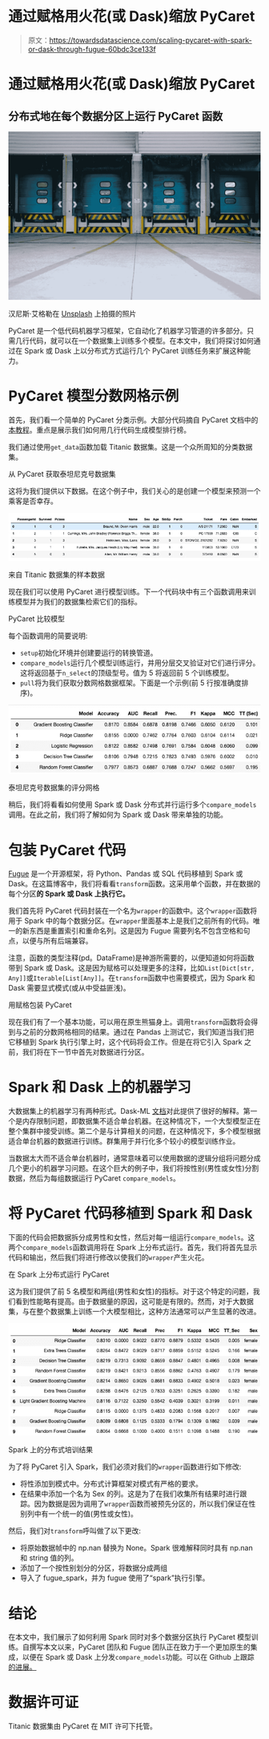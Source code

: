 # 通过赋格用火花(或 Dask)缩放 PyCaret

> 原文：<https://towardsdatascience.com/scaling-pycaret-with-spark-or-dask-through-fugue-60bdc3ce133f>

# 通过赋格用火花(或 Dask)缩放 PyCaret

## 分布式地在每个数据分区上运行 PyCaret 函数

![](img/6a4a43e9500369aae47a0f5c17b3e73c.png)

汉尼斯·艾格勒在 [Unsplash](https://unsplash.com?utm_source=medium&utm_medium=referral) 上拍摄的照片

PyCaret 是一个低代码机器学习框架，它自动化了机器学习管道的许多部分。只需几行代码，就可以在一个数据集上训练多个模型。在本文中，我们将探讨如何通过在 Spark 或 Dask 上以分布式方式运行几个 PyCaret 训练任务来扩展这种能力。

# PyCaret 模型分数网格示例

首先，我们看一个简单的 PyCaret 分类示例。大部分代码摘自 PyCaret 文档中的[本教程](https://www.pycaret.org/tutorials/html/CLF101.html)。重点是展示我们如何用几行代码生成模型排行榜。

我们通过使用`get_data`函数加载 Titanic 数据集。这是一个众所周知的分类数据集。

从 PyCaret 获取泰坦尼克号数据集

这将为我们提供以下数据。在这个例子中，我们关心的是创建一个模型来预测一个乘客是否幸存。

![](img/9e7b534f9561649fe00e522af88307e1.png)

来自 Titanic 数据集的样本数据

现在我们可以使用 PyCaret 进行模型训练。下一个代码块中有三个函数调用来训练模型并为我们的数据集检索它们的指标。

PyCaret 比较模型

每个函数调用的简要说明:

*   `setup`初始化环境并创建要运行的转换管道。
*   `compare_models`运行几个模型训练运行，并用分层交叉验证对它们进行评分。这将返回基于`n_select`的顶级型号。值为 5 将返回前 5 个训练模型。
*   `pull`将为我们获取分数网格数据框架。下面是一个示例(前 5 行按准确度排序)。

![](img/e214342d442cf257c7a0ccd24064f077.png)

泰坦尼克号数据集的评分网格

稍后，我们将看看如何使用 Spark 或 Dask 分布式并行运行多个`compare_models`调用。在此之前，我们将了解如何为 Spark 或 Dask 带来单独的功能。

# 包装 PyCaret 代码

[Fugue](https://github.com/fugue-project/fugue) 是一个开源框架，将 Python、Pandas 或 SQL 代码移植到 Spark 或 Dask。在这篇博客中，我们将看看`transform`函数。这采用单个函数，并在数据的每个分区**的 Spark 或 Dask 上执行它。**

我们首先将 PyCaret 代码封装在一个名为`wrapper`的函数中。这个`wrapper`函数将用于 Spark 中的每个数据分区。在`wrapper`里面基本上是我们之前所有的代码。唯一的新东西是重置索引和重命名列。这是因为 Fugue 需要列名不包含空格和句点，以便与所有后端兼容。

注意，函数的类型注释(pd。DataFrame)是神游所需要的，以便知道如何将函数带到 Spark 或 Dask。这是因为赋格可以处理更多的注释，比如`List[Dict[str, Any]]`或`Iterable[List[Any]]`。在`transform`函数中也需要模式，因为 Spark 和 Dask 需要显式模式(或从中受益匪浅)。

用赋格包装 PyCaret

现在我们有了一个基本功能，可以用在原生熊猫身上。调用`transform`函数将会得到与之前的分数网格相同的结果。通过在 Pandas 上测试它，我们知道当我们把它移植到 Spark 执行引擎上时，这个代码将会工作。但是在将它引入 Spark 之前，我们将在下一节中首先对数据进行分区。

# Spark 和 Dask 上的机器学习

大数据集上的机器学习有两种形式。Dask-ML [文档](https://ml.dask.org/)对此提供了很好的解释。第一个是内存限制问题，即数据集不适合单台机器。在这种情况下，一个大型模型正在整个集群中接受训练。第二个是与计算相关的问题，在这种情况下，多个模型根据适合单台机器的数据进行训练。群集用于并行化多个较小的模型训练作业。

当数据太大而不适合单台机器时，通常意味着可以使用数据的逻辑分组将问题分成几个更小的机器学习问题。在这个巨大的例子中，我们将按性别(男性或女性)分割数据，然后为每组数据运行 PyCaret `compare_models`。

# 将 PyCaret 代码移植到 Spark 和 Dask

下面的代码会把数据拆分成男性和女性，然后对每一组运行`compare_models`。这两个`compare_models`函数调用将在 Spark 上分布式运行。首先，我们将首先显示代码和输出，然后我们将进行修改以使我们的`wrapper`产生火花。

在 Spark 上分布式运行 PyCaret

这为我们提供了前 5 名模型和两组(男性和女性)的指标。对于这个特定的问题，我们看到性能略有提高。由于数据量的原因，这可能是有限的。然而，对于大数据集，与在整个数据集上训练一个大模型相比，这种方法通常可以产生显著的改进。

![](img/e4d8eb2569e409c06913d5b1545164ed.png)

Spark 上的分布式培训结果

为了将 PyCaret 引入 Spark，我们必须对我们的`wrapper`函数进行如下修改:

*   将性添加到模式中。分布式计算框架对模式有严格的要求。
*   在结果中添加一个名为 Sex 的列。这是为了在我们收集所有结果时进行跟踪。因为数据是因为调用了`wrapper`函数而被预先分区的，所以我们保证在性别列中有一个统一的值(男性或女性)。

然后，我们对`transform`呼叫做了以下更改:

*   将原始数据帧中的 np.nan 替换为 None。Spark 很难解释同时具有 np.nan 和 string 值的列。
*   添加了一个按性别划分的分区，将数据分成两组
*   导入了 fugue_spark，并为 fugue 使用了“spark”执行引擎。

# 结论

在本文中，我们展示了如何利用 Spark 同时对多个数据分区执行 PyCaret 模型训练。自撰写本文以来，PyCaret 团队和 Fugue 团队正在致力于一个更加原生的集成，以便在 Spark 或 Dask 上分发`compare_models`功能。可以在 Github 上跟踪[的进展。](https://github.com/pycaret/pycaret/issues/2015)

# 数据许可证

Titanic 数据集由 PyCaret 在 MIT 许可下托管。